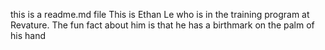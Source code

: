 this is a readme.md file 
This is Ethan Le who is in the training program at Revature. The fun fact about him is that he has a birthmark on the palm of his hand

